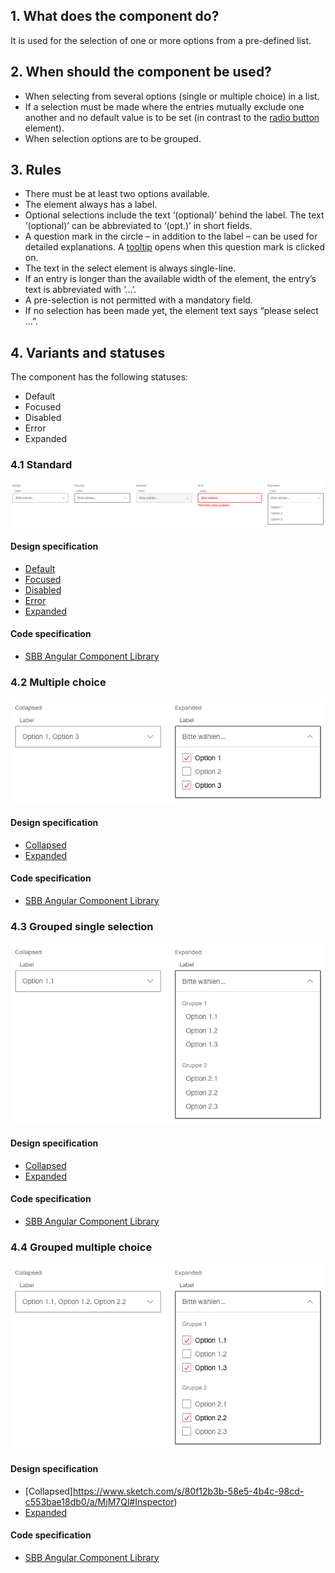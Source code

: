 ## 1. What does the component do?
It is used for the selection of one or more options from a pre-defined list.

## 2. When should the component be used?
* When selecting from several options (single or multiple choice) in a list.
* If a selection must be made where the entries mutually exclude one another and no default value is to be set (in contrast to the [radio button](https://digital.sbb.ch/en/websites/components/radiobutton) element).
* When selection options are to be grouped.

## 3. Rules
* There must be at least two options available.
* The element always has a label.
* Optional selections include the text ‘(optional)’ behind the label. The text ‘(optional)’ can be abbreviated to ‘(opt.)’ in short fields.
* A question mark in the circle – in addition to the label – can be used for detailed explanations. A [tooltip](https://digital.sbb.ch/en/websites/components/tooltip) opens when this question mark is clicked on.
* The text in the select element is always single-line.
* If an entry is longer than the available width of the element, the entry’s text is abbreviated with ‘…’.
* A pre-selection is not permitted with a mandatory field.
* If no selection has been made yet, the element text says “please select …”.

## 4. Variants and statuses
The component has the following statuses:
* Default
* Focused
* Disabled
* Error
* Expanded

### 4.1 Standard
![Image of the select component in the standard variant](https://raw.githubusercontent.com/sbb-design-systems/design-system-website-documentation/master/documentation/components/select/images/select_default.png 'class: image')

#### Design specification
* [Default](https://www.sketch.com/s/80f12b3b-58e5-4b4c-98cd-c553bae18db0/a/qJVqyd#Inspector)
* [Focused](https://www.sketch.com/s/80f12b3b-58e5-4b4c-98cd-c553bae18db0/a/LgnLq5#Inspector)
* [Disabled](https://www.sketch.com/s/80f12b3b-58e5-4b4c-98cd-c553bae18db0/a/7mavrw#Inspector)
* [Error](https://www.sketch.com/s/80f12b3b-58e5-4b4c-98cd-c553bae18db0/a/yaQ248#Inspector)
* [Expanded](https://www.sketch.com/s/80f12b3b-58e5-4b4c-98cd-c553bae18db0/a/9aWeGP#Inspector)

#### Code specification
* [SBB Angular Component Library](https://sbb-angular.app.sbb.ch/latest/content/select)

### 4.2 Multiple choice 
![Image of the select component with multiple choice](https://raw.githubusercontent.com/sbb-design-systems/design-system-website-documentation/master/documentation/components/select/images/select_multi.png 'class: image')

#### Design specification
* [Collapsed](https://www.sketch.com/s/80f12b3b-58e5-4b4c-98cd-c553bae18db0/a/PZoPQ1#Inspector)
* [Expanded](https://www.sketch.com/s/80f12b3b-58e5-4b4c-98cd-c553bae18db0/a/gLZlmr#Inspector)

#### Code specification
* [SBB Angular Component Library](https://sbb-angular.app.sbb.ch/latest/content/select)

### 4.3 Grouped single selection
![Image of the select component with grouped entries](https://raw.githubusercontent.com/sbb-design-systems/design-system-website-documentation/master/documentation/components/select/images/select_grouped_single.png 'class: image')

#### Design specification
* [Collapsed](https://www.sketch.com/s/80f12b3b-58e5-4b4c-98cd-c553bae18db0/a/8Dp4ew#Inspector)
* [Expanded](https://www.sketch.com/s/80f12b3b-58e5-4b4c-98cd-c553bae18db0/a/2vejde#Inspector)

#### Code specification
* [SBB Angular Component Library](https://sbb-angular.app.sbb.ch/latest/content/select)

### 4.4 Grouped multiple choice
![Image of the select component with grouped entries and multiple choice](https://raw.githubusercontent.com/sbb-design-systems/design-system-website-documentation/master/documentation/components/select/images/select_grouped_multi.png 'class: image')

#### Design specification
* [Collapsed]https://www.sketch.com/s/80f12b3b-58e5-4b4c-98cd-c553bae18db0/a/MjM7Ql#Inspector)
* [Expanded](https://www.sketch.com/s/80f12b3b-58e5-4b4c-98cd-c553bae18db0/a/5GoZJP#Inspector)

#### Code specification
* [SBB Angular Component Library](https://sbb-angular.app.sbb.ch/latest/content/select)